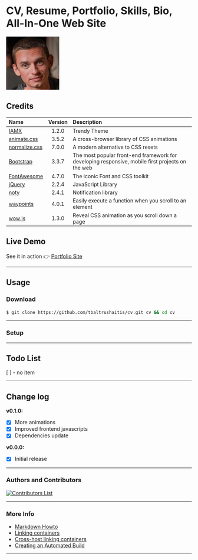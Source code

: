 # CV, Resume, Portfolio, Skills, Bio, All-In-One Web Site #

![CV Logo](src/assets/img/ico/apple-touch-icon-144-precomposed.png)

## Credits ##

 Name | Version | Description
:-----|:-------:|:------------
[IAMX](https://trendytheme.net/items/i-am-x-html-resume-template/) | 1.2.0 | Trendy Theme
[animate.css](http://daneden.github.io/animate.css/) | 3.5.2 | A cross-browser library of CSS animations
[normalize.css](http://necolas.github.io/normalize.css/) | 7.0.0 | A modern alternative to CSS resets
[Bootstrap](http://getbootstrap.com) | 3.3.7 | The most popular front-end framework for developing responsive, mobile first projects on the web
[FontAwesome](http://fontawesome.io/) | 4.7.0 | The iconic Font and CSS toolkit
[jQuery](http://jquery.com/) | 2.2.4 | JavaScript Library
[noty](http://ned.im/noty) | 2.4.1 | Notification library
[waypoints](https://github.com/imakewebthings/waypoints) | 4.0.1 | Easily execute a function when you scroll to an element
[wow.js](https://wowjs.uk/) | 1.3.0 | Reveal CSS animation as you scroll down a page

## Live Demo ##
See it in action :point_right: [Portfolio Site](http://bit.ly/tomascv)

-----
## Usage ##

### Download ###
```bash
$ git clone https://github.com/tbaltrushaitis/cv.git cv && cd cv
```

--------

### Setup ###

--------

## Todo List ##

 [ ] - no item

--------

## Change log ##

**v0.1.0:**
- [x] More animations
- [x] Improved frontend javascripts
- [x] Dependencies update

**v0.0.0:**
- [x] Initial release

--------

### Authors and Contributors ###

[![Contributors List](https://img.shields.io/github/contributors/tbaltrushaitis/cv.svg)](https://github.com/tbaltrushaitis/cv/graphs/contributors)

--------

### More Info ###

 - [Markdown Howto](https://bitbucket.org/tutorials/markdowndemo)
 - [Linking containers](https://docs.docker.com/engine/userguide/networking/default_network/dockerlinks.md)
 - [Cross-host linking containers](https://docs.docker.com/engine/admin/ambassador_pattern_linking.md)
 - [Creating an Automated Build](https://docs.docker.com/docker-hub/builds/)

--------
